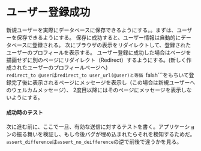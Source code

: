 # ユーザー登録成功

新規ユーザーを実際にデータベースに保存できるようにする。。まずは、ユーザーを保存できるようにする。
保存に成功すると、ユーザー情報は自動的にデータベースに登録される。
次にブラウザの表示をリダイレクトして、登録されたユーザーのプロフィールを表示する。
ユーザー登録に成功した場合はページを描画せずに別のページにリダイレクト（Redirect）するようにする。(新しく作成されたユーザーのプロフィールページへ)
<br>
```redirect_to @user```は```redirect_to user_url(@user)と等価
```falsh```をもちいて登録完了後に表示されるページにメッセージを表示し（この場合は新規ユーザーへのウェルカムメッセージ）、
2度目以降にはそのページにメッセージを表示しないようにする。

#### 成功時のテスト
次に進む前に、ここで一旦、有効な送信に対するテストを書く。アプリケーションの振る舞いを検証し、もし今後バグが埋め込まれたらそれを検知するためだ。
```assert_difference```は```assert_no_deifference```の逆で前後で違うかを見る。

